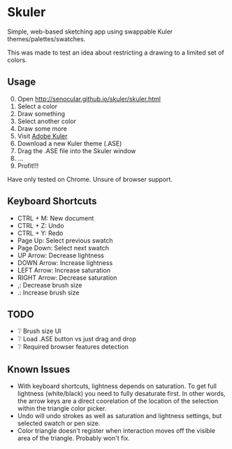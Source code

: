 Skuler
======

Simple, web-based sketching app using swappable Kuler themes/palettes/swatches. 

This was made to test an idea about restricting a drawing to a limited set of colors.


Usage
-----

0. Open http://senocular.github.io/skuler/skuler.html
0. Select a color
0. Draw something
0. Select another color
0. Draw some more
0. Visit [Adobe Kuler](https://kuler.adobe.com/explore/)
0. Download a new Kuler theme (.ASE)
0. Drag the .ASE file into the Skuler window
0. ...
0. Profit!!!

Have only tested on Chrome. Unsure of browser support.


Keyboard Shortcuts
------------------

- CTRL + M: New document
- CTRL + Z: Undo
- CTRL + Y: Redo
- Page Up: Select previous swatch
- Page Down: Select next swatch
- UP Arrow: Decrease lightness
- DOWN Arrow: Increase lightness
- LEFT Arrow: Increase saturation
- RIGHT Arrow: Decrease saturation
- ,: Decrease brush size
- .: Increase brush size


TODO
----

- :grey_question: Brush size UI
- :grey_question: Load .ASE button vs just drag and drop
- :grey_question: Required browser features detection


Known Issues
------------

- With keyboard shortcuts, lightness depends on saturation. To get full lightness (white/black) you need to fully desaturate first.  In other words, the arrow keys are a direct coorelation of the location of the selection within the triangle color picker.
- Undo will undo strokes as well as saturation and lightness settings, but selected swatch or pen size.
- Color triangle doesn't register when interaction moves off the visible area of the triangle.  Probably won't fix.
